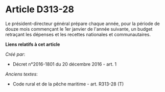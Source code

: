 # Article D313-28

Le président-directeur général prépare chaque année, pour la période de douze mois commençant le 1er janvier de l'année
suivante, un budget retraçant les dépenses et les recettes nationales et communautaires.

**Liens relatifs à cet article**

_Créé par_:

  - Décret n°2016-1801 du 20 décembre 2016 - art. 1

_Anciens textes_:

  - Code rural et de la pêche maritime - art. R313-28 (T)
